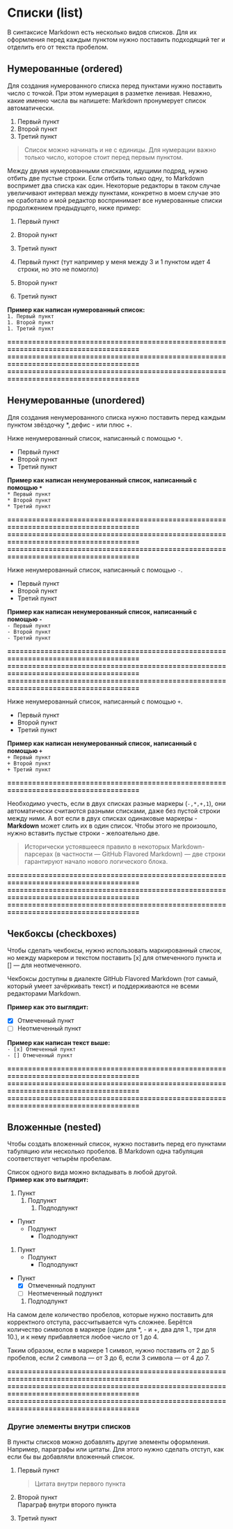 # Списки (list)
В синтаксисе Markdown есть несколько видов списков. Для их оформления перед каждым пунктом нужно поставить подходящий тег и отделить его от текста пробелом.

## Нумерованные (ordered)
Для создания нумерованного списка перед пунктами нужно поставить число с точкой. При этом нумерация в разметке ленивая. Неважно, какие именно числа вы напишете: Markdown пронумерует список автоматически.

1. Первый пункт  
1. Второй пункт  
1. Третий пункт

> Список можно начинать и не с единицы. Для нумерации важно только число, которое стоит перед первым пунктом.

Между двумя нумерованными списками, идущими подряд, нужно отбить две пустые строки. Если отбить только одну, то Markdown воспримет два списка как один. Некоторые редакторы в таком случае увеличивают интервал между пунктами, конкретно в моем случае это не сработало и мой редактор воспринимает все нумерованные списки продолжением предыдущего, ниже пример:

1. Первый пункт
2. Второй пункт
3. Третий пункт




4. Первый пункт (тут например у меня между 3 и 1 пунктом идет 4 строки, но это не помогло)
5. Второй пункт
6. Третий пункт

**Пример как написан нумерованный список:**   
`1. Первый пункт`     
`1. Второй пункт`     
`1. Третий пункт`       


**=====================================================================================**          
**=====================================================================================**          
**=====================================================================================**          


## Ненумерованные (unordered)
Для создания ненумерованного списка нужно поставить перед каждым пунктом звёздочку *, дефис - или плюс +.

Ниже ненумерованный список, написанный с помощью `*`.     
* Первый пункт
* Второй пункт
* Третий пункт

**Пример как написан ненумерованный список, написанный с помощью `*`**   
`* Первый пункт`     
`* Второй пункт`      
`* Третий пункт`      

**=====================================================================================**          
**=====================================================================================**          
**=====================================================================================**          

Ниже ненумерованный список, написанный с помощью `-`.
- Первый пункт
- Второй пункт
- Третий пункт

**Пример как написан ненумерованный список, написанный с помощью `-`**      
`- Первый пункт`      
`- Второй пункт`       
`- Третий пункт`        

**=====================================================================================**          
**=====================================================================================**          
**=====================================================================================**          

Ниже ненумерованный список, написанный c помощью `+`.      
+ Первый пункт
+ Второй пункт
+ Третий пункт

**Пример как написан ненумерованный список, написанный с помощью `+`**      
`+ Первый пункт`        
`+ Второй пункт`         
`+ Третий пункт`             

**=====================================================================================**          

Необходимо учесть, если в двух списках разные маркеры (`-,*,+,1`), они автоматически считаются разными списками, даже без пустой строки между ними. А вот если в двух списках одинаковые маркеры - **Markdown** может слить их в один список. Чтобы этого не произошло, нужно вставить пустые строки - желоательно две. 

> Исторически устоявшееся правило в некоторых Markdown-парсерах (в частности — GitHub Flavored Markdown) — две строки гарантируют начало нового логического блока.

**=====================================================================================**          
**=====================================================================================**          
**=====================================================================================**          

## Чекбоксы (checkboxes)
Чтобы сделать чекбоксы, нужно использовать маркированный список, но между маркером и текстом поставить [x] для отмеченного пункта и [] — для неотмеченного.

Чекбоксы доступны в диалекте GitHub Flavored Markdown (тот самый, который умеет зачёркивать текст) и поддерживаются не всеми редакторами Markdown.

**Пример как это выглядит:**   
- [x] Отмеченный пункт
- [ ] Неотмеченный пункт
  
**Пример как написан текст выше:**       
`- [x] Отмеченный пункт`              
`- [] Отмеченный пункт`

**=====================================================================================**          
**=====================================================================================**          
**=====================================================================================**          

## Вложенные (nested)
Чтобы создать вложенный список, нужно поставить перед его пунктами табуляцию или несколько пробелов. В Markdown одна табуляция соответствует четырём пробелам.

Список одного вида можно вкладывать в любой другой.      
**Пример как это выглядит:**
1. Пункт
   1. Подпункт
      1. Подподпункт


- Пункт
  - Подпункт
      - Подподпункт


1. Пункт
    - Подпункт
        * Подподпункт 
  

- Пункт 
  - [x] Отмеченный подпункт
  - [ ] Неотмеченный подпункт
  1. Подподпункт
   
На самом деле количество пробелов, которые нужно поставить для корректного отступа, рассчитывается чуть сложнее. Берётся количество символов в маркере (один для *, - и +, два для 1., три для 10.), и к нему прибавляется любое число от 1 до 4.

Таким образом, если в маркере 1 символ, нужно поставить от 2 до 5 пробелов, если 2 символа — от 3 до 6, если 3 символа — от 4 до 7.

**=====================================================================================**          
**=====================================================================================**          
**=====================================================================================**          

### Другие элементы внутри списков
В пункты списков можно добавлять другие элементы оформления. Например, параграфы или цитаты. Для этого нужно сделать отступ, как если бы вы добавляли вложенный список.
1. Первый пункт
    > Цитата внутри первого пункта  

1. Второй пункт      
   Параграф внутри второго пункта

1. Третий пункт